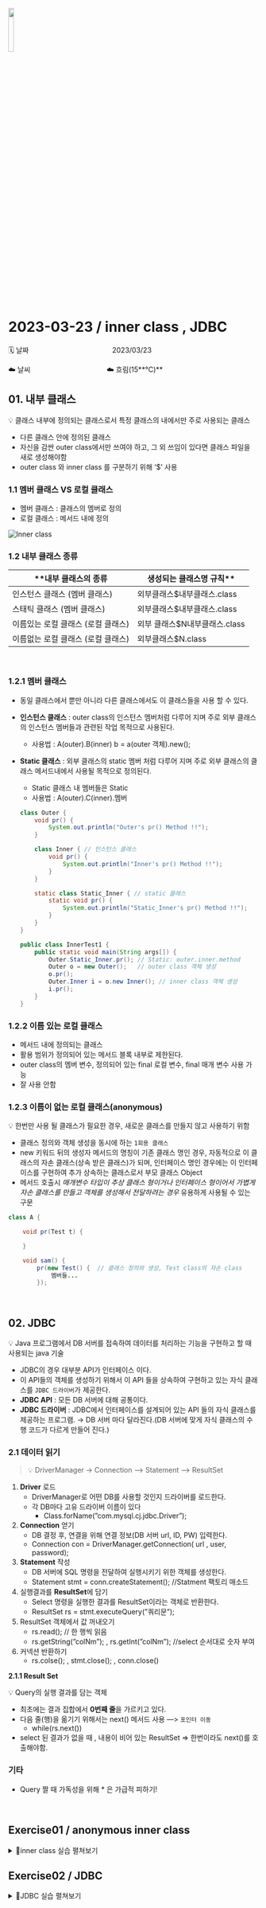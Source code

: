 <img src="https://noticon-static.tammolo.com/dgggcrkxq/image/upload/v1566913897/noticon/xbvewg1m3azbpnrzck1k.png" height="15%" width="15%"> <br/>

# 2023-03-23 / inner class , JDBC

🗓️ 날짜            2023/03/23 

☁️ 날씨           ☁️  흐림(15**°C)**


## **01. 내부 클래스**

💡 클래스 내부에 정의되는 클래스로서 특정 클래스의 내에서만 주로 사용되는 클래스

- 다른 클래스 안에 정의된 클래스
- 자신을 감싼 outer class에서만 쓰여야 하고, 그 외 쓰임이 있다면 클래스 파일을 새로 생성해야함
- outer class 와 inner class 를 구분하기 위해 ‘$’ 사용

### **1.1 멤버 클래스 VS 로컬 클래스**

- 멤버 클래스 : 클래스의 멤버로 정의
- 로컬 클래스 :  메서드 내에 정의

![Inner class](https://user-images.githubusercontent.com/55836020/227394229-8f337006-7bac-4fa4-99c1-7dc615d2a44b.png)


### 1.2 내부 클래스 종류

| **내부 클래스의 종류 | 생성되는 클래스명 규칙** |
| --- | --- |
| 인스턴스 클래스   (멤버 클래스) | 외부클래스$내부클래스.class |
| 스태틱 클래스       (멤버 클래스) | 외부클래스$내부클래스.class |
| 이름있는 로컬 클래스 (로컬 클래스) | 외부 클래스$N내부클래스.class |
| 이름없는 로컬 클래스 (로컬 클래스) | 외부클래스$N.class |

</br>

### 1.2.1 멤버 클래스

- 동일 클래스에서 뿐만 아니라 다른 클래스에서도 이 클래스들을 사용 할 수 있다.
- **인스턴스 클래스** : outer class의 인스턴스 멤버처럼 다루어 지며 주로 외부 클래스의 인스턴스 멤버들과 관련된 작업 목적으로 사용된다.
    - 사용법 : A(outer).B(inner) b = a(outer 객체).new();
    
- **Static 클래스** : 외부 클래스의 static 멤버 처럼 다루어 지며 주로 외부 클래스의 클래스 메서드내에서 사용될 목적으로 정의된다.
    - Static  클래스 내 멤버들은 Static
    - 사용법 :  A(outer).C(inner).멤버
    
    ```java
    class Outer {
    	void pr() {
    		System.out.println("Outer's pr() Method !!");
    	}
    
    	class Inner { // 인스턴스 클래스
    		void pr() {
    			System.out.println("Inner's pr() Method !!");
    		}
    	}
    
    	static class Static_Inner { // static 클래스
    		static void pr() {
    			System.out.println("Static_Inner's pr() Method !!");
    		}
    	}
    }
    
    public class InnerTest1 {
    	public static void main(String args[]) {
    		Outer.Static_Inner.pr(); // Static: outer.inner.method
    		Outer o = new Outer();   // outer class 객체 생성
    		o.pr(); 
    		Outer.Inner i = o.new Inner(); // inner class 객체 생성
    		i.pr();
    	}
    }
    ```
    


### 1.2.2 이름 있는 로컬 클래스

- 메서드 내에 정의되는 클래스
- 활용 범위가 정의되어 있는 메서드 블록 내부로 제한된다.
- outer class의 멤버 변수, 정의되어 있는 final 로컬 변수, final 매개 변수 사용 가능
- 잘 사용 안함

### 1.2.3 이름이 없는 로컬 클래스(anonymous)

💡 한번만 사용 될 클래스가 필요한 경우, 새로운 클래스를 만들지 않고 사용하기 위함

- 클래스 정의와 객체 생성을 동시에 하는 `1회용 클래스`
- new 키워드 뒤의 생성자 메서드의 명칭이 기존 클래스 명인 경우, 자동적으로 이 클래스의 자손 클래스(상속 받은 클래스)가 되며, 인터페이스 명인 경우에는 이 인터페이스를  구현하여 추가 상속하는 클래스로서 부모 클래스 Object
- 메서드 호출시 *매개변수 타입이 추상 클래스 형이거나 인터페이스 형이어서 가볍게 자손 클래스를 만들고 객체를 생성해서 전달하려는 경우* 유용하게 사용될 수 있는 구문

```java
class A {

	void pr(Test t) {

	}

	void sam() {
		pr(new Test() {  // 클래스 정의와 생성, Test class의 자손 class
			멤버들...
		});
```
</br>

## 02. JDBC

💡 Java 프로그램에서 DB 서버를 접속하여 데이터를 처리하는 기능을 구현하고 할 때 사용되는 java 기술

- JDBC의 경우 대부분 API가 인터페이스 이다.
- 이 API들의 객체를 생성하기 위해서 이 API 들을 상속하여 구현하고 있는 자식 클래스를 `JDBC 드라이버`가 제공한다.
- **JDBC API** : 모든 DB 서버에 대해 공통이다.
- **JDBC 드라이버** :  JDBC에서 인터페이스를 설계되어 있는 API 들의 자식 클래스를 제공하는 프로그램. → DB 서버 마다 달라진다.(DB 서버에 맞게 자식 클래스의 수행 코드가 다르게 만들어 진다.)

### 2.1 데이터 읽기

> 💡 DriverManager → Connection  —> Statement —> ResultSet
> 
1. **Driver** 로드
    - DriverManager로 어떤 DB를 사용할 것인지 드라이버를 로드한다.
    - 각 DB마다 고유 드라이버 이름이 있다
        - Class.forName(”com.mysql.cj.jdbc.Driver”);
2. **Connection** 얻기
    - DB 결정 후, 연결을 위해 연결 정보(DB 서버 url, ID, PW) 입력한다.
    - Connection con = DriverManager.getConnection( url , user, password);
3. **Statement** 작성
    - DB 서버에 SQL 명령을 전달하여 실행시키기 위한 객체를 생성한다.
    - Statement stmt = conn.createStatement(); //Statment 팩토리 매소드
4. 실행결과를 **ResultSet**에 담기
    - Select 명령을 실행한 결과를 ResultSet이라는 객체로 반환한다.
    - ResultSet rs = stmt.executeQuery(”쿼리문”);
5. ResultSet 객체에서 값 꺼내오기
    - rs.read(); // 한 행씩 읽음
    - rs.getString(”colNm”); , rs.getInt(”colNm”); //select 순서대로 숫자 부여
6. 커넥션 반환하기
    - rs.colse(); , stmt.close(); , conn.close()

**2.1.1 Result Set**

💡 Query의 실행 결과를 담는 객체

- 최초에는 결과 집합에서 **0번째 줄**을 가르키고 있다.
- 다음 줄(행)을 옮기기 위해서는 next() 메서드 사용 —> `포인터 이동`
    - while(rs.next())
- select 된 결과가 없을 때 , 내용이 비어 있는 ResultSet ⇒ 한번이라도 next()를 호출해야함.

### 기타

- Query 짤 때 가독성을 위해 * 은 가급적 피하기!

</br>

## Exercise01 / anonymous inner class

<details>
<summary> 📜inner class 실습 펼쳐보기 </summary>
<div markdown="1">
  
1️⃣ **[실습 1]**
  
소스명 : AnonyInnerLab.java, Book.java

(1) day5 패키지 폴더나 day6 패키지 폴더에 가면 BookTest.java 가 있으며
이중에서 Book 클래스를 public 클래스로 변경하고
생성자와 getBookInfo() 도 public 으로 변경한다.
또한 price 정보를 리턴하는 getter 메서드를 추가한다.

(2) AnonyInnerLab 클래스의 main() 메서드에 구현할 내용

- ArrayList 객체에 Book 객체를 5개 저장한다.(BookTest.java 를 활용해도 됨)
Book 객체들의 정보를 행단위로 출력한다.
Collections.sort(list, Comparator<Book>)
을 호출하여 ArrayList 에 저장된 Book 객체들을 소팅한다.
이 때
Comparator<Book> 객체를 구현하고 생성하여 전달해야 하는데
Comparator<Book> 객체 생성 부분에서 Anonymous Inner 클래스로 해결한다.
compare() 메서드 오버라이딩시 책 가격을 가지고 오름차순이 되도록 구현한다.

```java
public class AnonyInnerLab {

	public static void main(String[] args) {
		ArrayList<Book> bookList = new ArrayList<>();

		bookList.add(new Book("자바의 정석", "남궁성", 27000));
		bookList.add(new Book("챗GPT", "반병현", 11700));
		bookList.add(new Book("스타트 스프링 부트", "남가람", 27000));
		bookList.add(new Book("Doit! 자바프로그래밍", "박은중", 22500));
		bookList.add(new Book());

		for (Book b : bookList) {
			System.out.println(b.getBookInfo());
		}

		Collections.sort(bookList, new Comparator<Book>() {
			public int compare(Book o1, Book o2) {
				return o1.getPrice() - o2.getPrice();
			}
		});

		System.out.println("[소팅 후]");
		for (Book b : bookList) {
			System.out.println(b.getBookInfo());
		}
	}
}
```

</div>
</details>

## Exercise02 / JDBC

<details >
 <summary> 📜JDBC 실습 펼쳐보기</summary>
<div markdown="1">

1️⃣ **[실습 1]**

작성 클래스명 : SelectEmpLab

- main() 메서드에 구현할 내용
1. DB 서버로 접속한다.
2. Random 클래스의 객체를 생성하여 true 와 false 랜덤값을 추출한다.
3. true 이면
emp 테이블에서 모든 직원들의 이름과 월급, 두 개의 컬럼을 추출하여
다음 형식으로 표준 출력한다.
    
    XXX 직원의 월급은 x,xxx달러입니다.
    XXX 직원의 월급은 x,xxx달러입니다.
    XXX 직원의 월급은 xx,xxx달러입니다.
    :
    
1. false 이면
emp 테이블에서 모든 직원들의 이름과 입사 날짜를 입사한지 오래된 순으로 추출하여
다음 형식으로 표준 출력한다.
    
    XXX 직원은 xxxx년 xx월 xx일에 입사하였습니다.
    XXX 직원은 xxxx년 xx월 xx일에 입사하였습니다.
    XXX 직원은 xxxx년 xx월 xx일에 입사하였습니다.
    

```java
public class SelectEmpLab {
	public static void main(String[] args) {
		String url = "jdbc:mysql://localhost:3306/edudb?characterEncoding=UTF-8&serverTimezone=UTC";
		String user = "jdbctest";
		String passwd = "jdbctest";				
		Random random = new Random();

		String sql = "SELECT ENAME, SAL, DATE_FORMAT(HIREDATE, '%Y년 %m월 %d일') HIREDATE FROM EMP ORDER BY HIREDATE ";
		
		try(Connection conn = DriverManager.getConnection(url, user, passwd);
				Statement stmt = conn.createStatement();
				ResultSet rs = stmt.executeQuery(sql)){
			
			if(rs.next()) {
				do {  
					if(random.nextBoolean())System.out.printf("%s 직원의 월급은 %,d달러 입니다.\n",rs.getString("ENAME"), rs.getInt("SAL")) ;
					else System.out.printf("%s 직원은 %s에 입사하였습니다.\n", rs.getString("ENAME"), rs.getString("HIREDATE")); 
				} while (rs.next());
				
			}else {
				System.out.println("데이터가 없습니다.");
			}
			
		}catch(Exception e) {
			System.err.println("오류 발생 : " + e);
		}

	}
}
```

</br>

2️⃣ **[실습 2]**

작성 클래스명 : SelectEmpLab

- main() 메서드에 구현할 내용
1. DB 서버로 접속한다.
2. Random 클래스의 객체를 생성하여 true 와 false 랜덤값을 추출한다.
3. true 이면
emp 테이블에서 모든 직원들의 이름과 월급, 두 개의 컬럼을 추출하여
다음 형식으로 표준 출력한다.
    
    XXX 직원의 월급은 x,xxx달러입니다.
    XXX 직원의 월급은 x,xxx달러입니다.
    XXX 직원의 월급은 xx,xxx달러입니다.
    :
    
1. false 이면
emp 테이블에서 모든 직원들의 이름과 입사 날짜를 입사한지 오래된 순으로 추출하여
다음 형식으로 표준 출력한다.
    
    XXX 직원은 xxxx년 xx월 xx일에 입사하였습니다.
    XXX 직원은 xxxx년 xx월 xx일에 입사하였습니다.
    XXX 직원은 xxxx년 xx월 xx일에 입사하였습니다.
    

작성 클래스명 : CheckEmpLab

1. DB 서버로 접속한다.
2. 검색하려는 직원의 이름을 표준입력 받는다.
3. 해당 직원의 정보를 다음과 같이 출력한다.
(이름 비교시 대소문자 구분 없이 처리하게 한다.)
- 직원이 존재하면
xxx 직원은 근무중입니다.
xxxx년 xx월에 입사했고 현재 xx 번부서에서 근무하고 있습니다.
- 직원이 존재하지 않으면
xxx 직원은 근무하지 않습니다.
1. 계속 검토하려고 하는지 프롬프트하고 종료하거나 2번부터 반복한다.

```java
public class CheckEmpLab {

	public static void main(String[] args)  {
		String url = "jdbc:mysql://localhost:3306/edudb?characterEncoding=UTF-8&serverTimezone=UTC";
		String user = "jdbctest";
		String passwd = "jdbctest";
		String sql =  "SELECT ENAME,DATE_FORMAT(HIREDATE, '%Y년 %m월') HIREDATE, DEPTNO FROM EMP";
		
		
		
		try(Connection conn = DriverManager.getConnection(url, user, passwd);
				Statement stmt = conn.createStatement();
				BufferedReader br = new BufferedReader(new InputStreamReader(System.in));
				ResultSet rs = stmt.executeQuery(sql)){
			
			char check;
			
			while(true) {
				System.out.print("직원 이름 검색 : ");
				String name = br.readLine();
				
				if(rs.next() && rs.getString("ENAME").equals(name)) {
					System.out.println(name + "직원은 근무중입니다.");
					System.out.printf("%s에 입사했고 현재 %d 번부서에서 근무하고 있습니다.\n", rs.getString("HIREDATE"), rs.getInt("DEPTNO"));	
				}else {
					System.out.println(name + " 직원은 근무하지 않습니다.");
				}
	
				System.out.print("\n계속 진행하시겠습니까?(y/n) :  ");
				check =br.readLine().charAt(0);
				
				if(check == 'n') break;
			}	
			System.out.println("종료하였습니다.");
		}catch(Exception e) {
			System.err.println("오류 발생 : " + e);
		}
	}
}
```

</div>
</details>
